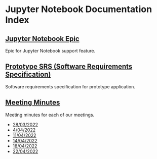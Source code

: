 # Jupyter Notebook Documentation Index

## [Jupyter Notebook Epic](./JupyterNotebookEpic.md)

Epic for Jupyter Notebook support feature.

## [Prototype SRS (Software Requirements Specification)](<./Prototype%20SRS%20(Software%20Requirements%20Specification).md>)

Software requirements specification for prototype application.

## [Meeting Minutes](./Meeting%20Minutes/Index.md)

Meeting minutes for each of our meetings.

- [28/03/2022](./Meeting%20Minutes/28.3.22.md)
- [4/04/2022](./Meeting%20Minutes/4.4.22.md)
- [11/04/2022](./Meeting%20Minutes/11.4.22.md)
- [14/04/2022](./Meeting%20Minutes/14.4.22.md)
- [18/04/2022](./Meeting%20Minutes/18.4.22.md)
- [22/04/2022](./Meeting%20Minutes/22.4.22.md)
